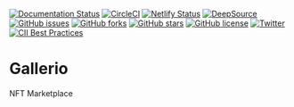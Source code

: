[![Documentation Status](https://readthedocs.org/projects/gallerio/badge/?version=latest)](https://gallerio.readthedocs.io/en/latest/?badge=latest)
[![CircleCI](https://circleci.com/gh/KOSASIH/Gallerio/tree/main.svg?style=svg)](https://circleci.com/gh/KOSASIH/Gallerio/tree/main)
[![Netlify Status](https://api.netlify.com/api/v1/badges/c451d312-5068-41dd-b8c8-f563b4783b46/deploy-status)](https://app.netlify.com/sites/gallerio/deploys)
[![DeepSource](https://deepsource.io/gh/KOSASIH/Gallerio.svg/?label=active+issues&show_trend=true&token=MuuOooSAU-QjoWOZHBvnC_XO)](https://deepsource.io/gh/KOSASIH/Gallerio/?ref=repository-badge)
[![GitHub issues](https://img.shields.io/github/issues/KOSASIH/Gallerio)](https://github.com/KOSASIH/Gallerio/issues)
[![GitHub forks](https://img.shields.io/github/forks/KOSASIH/Gallerio)](https://github.com/KOSASIH/Gallerio/network)
[![GitHub stars](https://img.shields.io/github/stars/KOSASIH/Gallerio)](https://github.com/KOSASIH/Gallerio/stargazers)
[![GitHub license](https://img.shields.io/github/license/KOSASIH/Gallerio)](https://github.com/KOSASIH/Gallerio/blob/main/LICENSE)
[![Twitter](https://img.shields.io/twitter/url?style=social&url=https%3A%2F%2Fmobile.twitter.com%2FKosasihg88G)](https://twitter.com/intent/tweet?text=Wow:&url=https%3A%2F%2Fgithub.com%2FKOSASIH%2FGallerio)
[![CII Best Practices](https://bestpractices.coreinfrastructure.org/projects/5530/badge)](https://bestpractices.coreinfrastructure.org/projects/5530)




# Gallerio
NFT Marketplace
